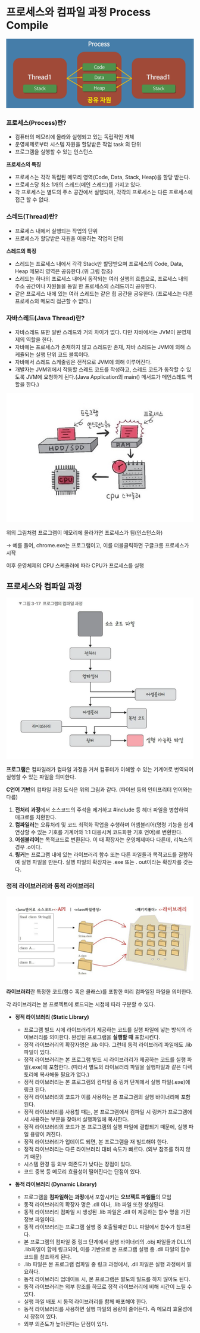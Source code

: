 # 프로세스와 컴파일 과정 Process Compile

![Untitled](./img/ch3.3.1_1.png)

### 프로세스(Process)란?

- 컴퓨터의 메모리에 올라와 실행되고 있는 독립적인 개체
- 운영체제로부터 시스템 자원을 할당받은 작업 task 의 단위
- 프로그램을 실행할 수 있는 인스턴스

**프로세스의 특징**

- 프로세스는 각각 독립된 메모리 영역(Code, Data, Stack, Heap)을 할당 받는다.
- 프로세스당 최소 1개의 스레드(메인 스레드)를 가지고 있다.
- 각 프로세스는 별도의 주소 공간에서 실행되며, 각각의 프로세스는 다른 프로세스에 접근 할 수 없다.

### 스레드(Thread)란?

- 프로세스 내에서 실행되는 작업의 단위
- 프로세스가 할당받은 자원을 이용하는 작업의 단위

**스레드의 특징**

- 스레드는 프로세스 내에서 각각 Stack만 할당받으며 프로세스의 Code, Data, Heap 메모리 영역은 공유한다.(위 그림 참조)
- 스레드는 하나의 프로세스 내에서 동작되는 여러 실행의 흐름으로, 프로세스 내의 주소 공간이나 자원들을 동일 한 프로세스의 스레드끼리 공유한다.
- 같은 프로세스 내에 있는 여러 스레드는 같은 힙 공간을 공유한다. (프로세스는 다른 프로세스의 메모리 접근할 수 없다.)

### 자바스레드(Java Thread)란?

- 자바스레드 또한 일반 스레드와 거의 차이가 없다. 다만 자바에서는 JVM이 운영체제의 역할을 한다.
- 자바에는 프로세스가 존재하지 않고 스레드만 존재, 자바 스레드는 JVM에 의해 스케쥴되는 실행 단위 코드 블록이다.
- 자바에서 스레드 스케줄링은 전적으로 JVM에 의해 이루어진다.
- 개발자는 JVM위에서 작동할 스레드 코드를 작성하고, 스레드 코드가 동작할 수 있도록 JVM에 요청하게 된다.(Java Application의 main() 메서드가 메인스레드 역할을 한다.)

![Untitled](./img/ch3.3.1_2.png)

위의 그림처럼 프로그램이 메모리에 올라가면 프로세스가 됨(인스턴스화)

→ 예를 들어, chrome.exe는 프로그램이고, 이를 더블클릭하면 구글크롬 프로세스가 시작

이후 운영체제의 CPU 스케줄러에 따라 CPU가 프로세스를 실행

## 프로세스와 컴파일 과정

![Untitled](./img/ch3.3.1_3.png)

**프로그램**은 컴파일러가 컴파일 과정을 거쳐 컴퓨터가 이해할 수 있는 기계어로 번역되어 실행할 수 있는 파일을 의미한다.

**C언어 기반**의 컴파일 과정 도식은 위의 그림과 같다. (파이썬 등의 인터프리터 언어와는 다름)

1. **전처리 과정**에서 소스코드의 주석을 제거하고  #include 등 헤더 파일을 병합하여 매크로를 치환한다.
2. **컴파일러**는 오류처리 및 코드 최적화 작업을 수행하며 어셈블리어(명령 기능을 쉽게 연상할 수 있는 기호를 기계어와 1:1 대응시켜 코드화한 기호 언어)로 변환한다.
3. **어셈블리어**는 목적코드로 변환된다. 이 때 확장자는 운영체제마다 다른데, 리눅스의 경우 .o이다.
4. **링커**는 프로그램 내에 있는 라이브러리 함수 또는 다른 파일들과 목적코드를 결합하여 실행 파일을 만든다. 실행 파일의 확장자는 .exe 또는 . out이라는 확장자를 갖는다.

### 정적 라이브러리와 동적 라이브러리

![Untitled](./img/ch3.3.1_4.png)

**라이브러리**란 특정한 코드(함수 혹은 클래스)를 포함한 미리 컴파일된 파일을 의미한다. 

각 라이브러리는 본 프로젝트에 로드되는 시점에 따라 구분할 수 있다.

- **정적 라이브러리 (Static Library)**
    - 프로그램 빌드 시에 라이브러리가 제공하는 코드를 실행 파일에 넣는 방식의 라이브러리를 의미한다. 완성된 프로그램을 **실행할 때** 포함시킨다.
    - 정적 라이브러리의 확장자명은 .lib 이다. 그런데 동적 라이브러리 파일에도 .lib 파일이 있다.
    - 정적 라이브러리는 본 프로그램 빌드 시 라이브러리가 제공하는 코드를 실행 파일(.exe)에 포함한다. (따라서 별도의 라이브러리 파일을 실행파일과 같은 디렉토리에 복사해둘 필요가 없다.)
    - 정적 라이브러리는 본 프로그램의 컴파일 중 링커 단계에서 실행 파일(.exe)에 링크 된다.
    - 정적 라이브러리의 코드가 이를 사용하는 본 프로그램의 실행 바이너리에 포함된다.
    - 정적 라이브러리를 사용할 때는, 본 프로그램에서 컴파일 시 링커가 프로그램에서 사용하는 부분을 찾아서 실행파일에 복사한다.
    - 정적 라이브러리의 코드가 본 프로그램의 실행 파일에 결합되기 때문에, 실행 파일 용량이 커진다.
    - 정적 라이브러리가 업데이트 되면, 본 프로그램을 재 빌드해야 한다.
    - 정적 라이브러리는 다른 라이브러리 대비 속도가 빠르다. (외부 참조를 하지 않기 때문)
    - 시스템 환경 등 외부 의존도가 낮다는 장점이 있다.
    - 코드 중복 등 메모리 효율성이 떨어진다는 단점이 있다.
    

- **동적 라이브러리 (Dynamic Library)**
    - 프로그램을 **컴파일하는 과정**에서 포함시키는 **오브젝트 파일들**의 모임
    - 동적 라이브러리의 확장자 명은 .dll 이나,  .lib 파일 또한 생성된다.
    - 동적 라이브러리 컴파일 시 생성된 .lib 파일은 .dll 이 제공하는 함수 명을 가진 정보 파일이다.
    - 동적 라이브러리는 프로그램 실행 중 호출될때만 DLL 파일에서 함수가 참조된다.
    - 본 프로그램의 컴파일 중 링크 단계에서 실행 바이너리의 .obj 파일들과 DLL의 .lib파일이 함께 링크되어, 이를 기반으로 본 프로그램 실행 중 .dll 파일의 함수 코드를 참조하게 된다.
    - .lib 파일은 본 프로그램 컴파일 중 링크 과정에서, .dll 파일은 실행 과정에서 필요하다.
    - 동적 라이브러리 업데이트 시, 본 프로그램은 별도의 빌드를 하지 않아도 된다.
    - 동적 라이브러리는 외부 참조를 하므로 정적 라이브러리에 비해 시간이 느릴 수 있다.
    - 실행 파일 배포 시 동적 라이브러리를 함께 배포해야 한다.
    - 동적 라이브러리를 사용하면 실행 파일의 용량이 줄어든다. 즉 메모리 효율성에서 장점이 있다.
    - 외부 의존도가 높아진다는 단점이 있다.